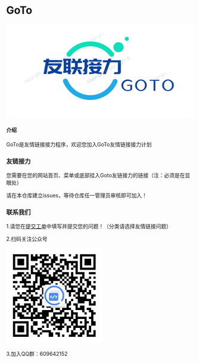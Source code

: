 # GoTo

![GoTologo](help/Screenshot_20221107_205939%20(1).png)

#### 介绍

GoTo是友情链接接力程序，欢迎您加入GoTo友情链接接力计划

### 友链接力

您需要在您的网站首页、菜单或底部挂入Goto友链接力的链接（注：必须是在显眼处）

请在本仓库建立issues，等待仓库任一管理员审核即可加入！

### 联系我们
1.请您在[提交工单](https://www.sunzishaokao.com/提交工单)中填写并提交您的问题！（分类请选择友情链接问题）

2.扫码关注公众号

![扫码关注孙子烧烤知识分享站公众号](help/qrcode_for_gh_0c3cc3a17782_258.jpg)

3.加入QQ群：609642152
